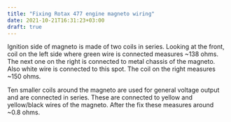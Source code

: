 ```yaml
---
title: "Fixing Rotax 477 engine magneto wiring"
date: 2021-10-21T16:31:23+03:00
draft: true
---
```


Ignition side of magneto is made of two coils in series. Looking at the front,
coil on the left side where green wire is connected measures ~138 ohms. The next
one on the right is connected to metal chassis of the magneto. Also white wire
is connected to this spot. The coil on the right measures ~150 ohms.

Ten smaller coils around the magneto are used for general voltage output and are
connected in series. These are connected to yellow and yellow/black wires of the
magneto. After the fix these measures around ~0.8 ohms.
